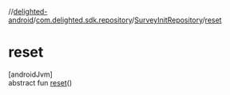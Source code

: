 //[delighted-android](../../../index.md)/[com.delighted.sdk.repository](../index.md)/[SurveyInitRepository](index.md)/[reset](reset.md)

# reset

[androidJvm]\
abstract fun [reset](reset.md)()
